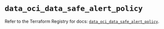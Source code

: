 # `data_oci_data_safe_alert_policy`

Refer to the Terraform Registry for docs: [`data_oci_data_safe_alert_policy`](https://registry.terraform.io/providers/oracle/oci/7.19.0/docs/data-sources/data_safe_alert_policy).
